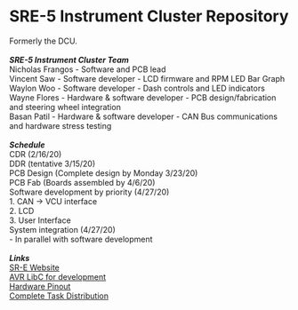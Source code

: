 # SRE-5 Instrument Cluster Repository
Formerly the DCU.<br/>
<br/>
***SRE-5 Instrument Cluster Team***<br/>
Nicholas Frangos - Software and PCB lead<br/>
Vincent Saw - Software developer - LCD firmware and RPM LED Bar Graph<br/>
Waylon Woo - Software developer - Dash controls and LED indicators<br/>
Wayne Flores - Hardware & software developer - PCB design/fabrication and steering wheel integration<br/>
Basan Patil - Hardware & software developer - CAN Bus communications and hardware stress testing<br/>
<br/>
***Schedule***<br/>
CDR (2/16/20)<br/>
DDR (tentative 3/15/20)<br/>
PCB Design (Complete design by Monday 3/23/20)<br/>
PCB Fab (Boards assembled by 4/6/20)<br/>
Software development by priority (4/27/20)<br/>
	1. CAN -> VCU interface<br/>
	2. LCD<br/>
	3. User Interface<br/>
System integration (4/27/20)<br/>
	- In parallel with software development<br/>
<br/>
***Links***<br/>
[SR-E Website](http://sr-e.org/)<br/>
[AVR LibC for development](https://www.nongnu.org/avr-libc/)<br/>
[Hardware Pinout](https://drive.google.com/a/sjsu.edu/file/d/1xLYuw01qww-YaoIknkYIqtMT0WFpS8pR/view?usp=sharing)<br/>
[Complete Task Distribution](https://drive.google.com/a/sjsu.edu/file/d/1iRvdDaB0XlhBnymgw6_nRES0wXMsfi51/view?usp=sharing)<br/>



